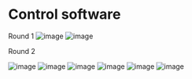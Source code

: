 Control software
====

Round 1
![image](https://github.com/user-attachments/assets/e40b8c17-3b01-48d0-b7df-4c3db861eebb)
![image](https://github.com/user-attachments/assets/6033c404-8160-4415-aa2d-0b420b535d88)

Round 2

![image](https://github.com/user-attachments/assets/86c58eab-81f3-402e-adba-398299d36f4a)
![image](https://github.com/user-attachments/assets/0219a600-ca46-4b37-bc80-def1a1509fbf)
![image](https://github.com/user-attachments/assets/760c208b-5810-4744-a0a7-535eb52e01da)
![image](https://github.com/user-attachments/assets/bb55efd3-9b80-4002-b241-b01858113265)
![image](https://github.com/user-attachments/assets/fd522864-0fd9-45da-9124-2eb294c1ad09)
![image](https://github.com/user-attachments/assets/0b010295-b8a4-4cfa-88c4-357d83b1f853)
